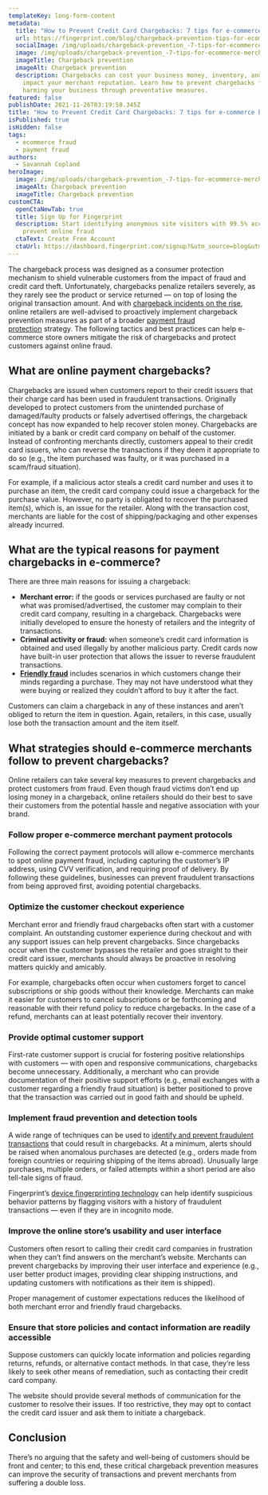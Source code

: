 ```yaml
---
templateKey: long-form-content
metadata:
  title: "How to Prevent Credit Card Chargebacks: 7 tips for e-commerce businesses"
  url: https://fingerprint.com/blog/chargeback-prevention-tips-for-ecommerce-merchants
  socialImage: /img/uploads/chargeback-prevention_-7-tips-for-ecommerce-merchants-to-prevent-financial-losses-1-.png
  image: /img/uploads/chargeback-prevention_-7-tips-for-ecommerce-merchants-to-prevent-financial-losses-1-.png
  imageTitle: Chargeback prevention
  imageAlt: Chargeback prevention
  description: Chargebacks can cost your business money, inventory, and negatively
    impact your merchant reputation. Learn how to prevent chargebacks from
    harming your business through preventative measures.
featured: false
publishDate: 2021-11-26T03:19:58.345Z
title: "How to Prevent Credit Card Chargebacks: 7 tips for e-commerce businesses"
isPublished: true
isHidden: false
tags:
  - ecommerce fraud
  - payment fraud
authors:
  - Savannah Copland
heroImage:
  image: /img/uploads/chargeback-prevention_-7-tips-for-ecommerce-merchants-to-prevent-financial-losses-1-.png
  imageAlt: Chargeback prevention
  imageTitle: Chargeback prevention
customCTA:
  openCtaNewTab: true
  title: Sign Up for Fingerprint
  description: Start identifying anonymous site visitors with 99.5% accuracy to
    prevent online fraud
  ctaText: Create Free Account
  ctaUrl: https://dashboard.fingerprint.com/signup?&utm_source=blog&utm_medium=website&utm_campaign=blog
---
```

The chargeback process was designed as a consumer protection mechanism to shield vulnerable customers from the impact of fraud and credit card theft. Unfortunately, chargebacks penalize retailers severely, as they rarely see the product or service returned — on top of losing the original transaction amount. And with [chargeback incidents on the rise](https://www.versapay.com/blog/chargebacks-are-up-25-percent-how-to-protect-your-business-from-fraud), online retailers are well-advised to proactively implement chargeback prevention measures as part of a broader [payment fraud protection](https://fingerprint.com/payment-fraud/?utm_source=blog&utm_medium=website&utm_campaign=blog) strategy. The following tactics and best practices can help e-commerce store owners mitigate the risk of chargebacks and protect customers against online fraud.

## What are online payment chargebacks?

Chargebacks are issued when customers report to their credit issuers that their charge card has been used in fraudulent transactions. Originally developed to protect customers from the unintended purchase of damaged/faulty products or falsely advertised offerings, the chargeback concept has now expanded to help recover stolen money. Chargebacks are initiated by a bank or credit card company on behalf of the customer. Instead of confronting merchants directly, customers appeal to their credit card issuers, who can reverse the transactions if they deem it appropriate to do so (e.g., the item purchased was faulty, or it was purchased in a scam/fraud situation).

For example, if a malicious actor steals a credit card number and uses it to purchase an item, the credit card company could issue a chargeback for the purchase value. However, no party is obligated to recover the purchased item(s), which is, an issue for the retailer. Along with the transaction cost, merchants are liable for the cost of shipping/packaging and other expenses already incurred.

## What are the typical reasons for payment chargebacks in e-commerce?

There are three main reasons for issuing a chargeback:

* **Merchant error:** if the goods or services purchased are faulty or not what was promised/advertised, the customer may complain to their credit card company, resulting in a chargeback. Chargebacks were initially developed to ensure the honesty of retailers and the integrity of transactions.
* **Criminal activity or fraud:** when someone’s credit card information is obtained and used illegally by another malicious party. Credit cards now have built-in user protection that allows the issuer to reverse fraudulent transactions.
* **[Friendly fraud](https://fingerprint.com/blog/what-is-friendly-fraud-prevention-tips/)** includes scenarios in which customers change their minds regarding a purchase. They may not have understood what they were buying or realized they couldn’t afford to buy it after the fact.

Customers can claim a chargeback in any of these instances and aren’t obliged to return the item in question. Again, retailers, in this case, usually lose both the transaction amount and the item itself.

## What strategies should e-commerce merchants follow to prevent chargebacks?

Online retailers can take several key measures to prevent chargebacks and protect customers from fraud. Even though fraud victims don’t end up losing money in a chargeback, online retailers should do their best to save their customers from the potential hassle and negative association with your brand.

### Follow proper e-commerce merchant payment protocols

Following the correct payment protocols will allow e-commerce merchants to spot online payment fraud, including capturing the customer’s IP address, using CVV verification, and requiring proof of delivery. By following these guidelines, businesses can prevent fraudulent transactions from being approved first, avoiding potential chargebacks.

### Optimize the customer checkout experience

Merchant error and friendly fraud chargebacks often start with a customer complaint. An outstanding customer experience during checkout and with any support issues can help prevent chargebacks. Since chargebacks occur when the customer bypasses the retailer and goes straight to their credit card issuer, merchants should always be proactive in resolving matters quickly and amicably.

For example, chargebacks often occur when customers forget to cancel subscriptions or ship goods without their knowledge. Merchants can make it easier for customers to cancel subscriptions or be forthcoming and reasonable with their refund policy to reduce chargebacks. In the case of a refund, merchants can at least potentially recover their inventory.

### Provide optimal customer support

First-rate customer support is crucial for fostering positive relationships with customers — with open and responsive communications, chargebacks become unnecessary. Additionally, a merchant who can provide documentation of their positive support efforts (e.g., email exchanges with a customer regarding a friendly fraud situation) is better positioned to prove that the transaction was carried out in good faith and should be upheld.

### Implement fraud prevention and detection tools

A wide range of techniques can be used to [identify and prevent fraudulent transactions](https://www.merchantfraudjournal.com/top-chargeback-protection-companies/) that could result in chargebacks. At a minimum, alerts should be raised when anomalous purchases are detected (e.g., orders made from foreign countries or requiring shipping of the items abroad). Unusually large purchases, multiple orders, or failed attempts within a short period are also tell-tale signs of fraud.

Fingerprint’s [device fingerprinting technology](https://fingerprint.com/demo/?utm_source=blog&utm_medium=website&utm_campaign=blog) can help identify suspicious behavior patterns by flagging visitors with a history of fraudulent transactions — even if they are in incognito mode.

### Improve the online store’s usability and user interface

Customers often resort to calling their credit card companies in frustration when they can’t find answers on the merchant’s website. Merchants can prevent chargebacks by improving their user interface and experience (e.g., user better product images, providing clear shipping instructions, and updating customers with notifications as their item is shipped).

Proper management of customer expectations reduces the likelihood of both merchant error and friendly fraud chargebacks.

### Ensure that store policies and contact information are readily accessible

Suppose customers can quickly locate information and policies regarding returns, refunds, or alternative contact methods. In that case, they’re less likely to seek other means of remediation, such as contacting their credit card company.

The website should provide several methods of communication for the customer to resolve their issues. If too restrictive, they may opt to contact the credit card issuer and ask them to initiate a chargeback.

## Conclusion

There’s no arguing that the safety and well-being of customers should be front and center; to this end, these critical chargeback prevention measures can improve the security of transactions and prevent merchants from suffering a double loss.